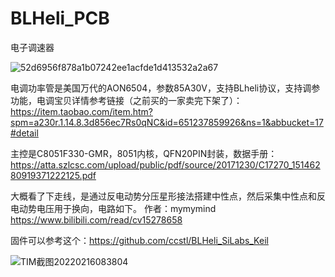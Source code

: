 # BLHeli_PCB
电子调速器

![52d6956f878a1b07242ee1acfde1d413532a2a67](https://user-images.githubusercontent.com/23308519/154173732-00506f0b-0cb6-40c0-af47-41fc56f9dad1.png)

电调功率管是美国万代的AON6504，参数85A30V，支持BLheli协议，支持调参功能，电调宝贝详情参考链接（之前买的一家卖完下架了）：https://item.taobao.com/item.htm?spm=a230r.1.14.8.3d856ec7Rs0qNC&id=651237859926&ns=1&abbucket=17#detail

主控是C8051F330-GMR，8051内核，QFN20PIN封装，数据手册：https://atta.szlcsc.com/upload/public/pdf/source/20171230/C17270_15146280919371222125.pdf

大概看了下走线，是通过反电动势分压星形接法搭建中性点，然后采集中性点和反电动势电压用于换向，电路如下。 
作者：mymymind https://www.bilibili.com/read/cv15278658

固件可以参考这个：https://github.com/ccstl/BLHeli_SiLabs_Keil

![TIM截图20220216083804](https://user-images.githubusercontent.com/23308519/154173876-f352697f-bd9e-4922-b269-6c3cfd3dbbba.jpg)

